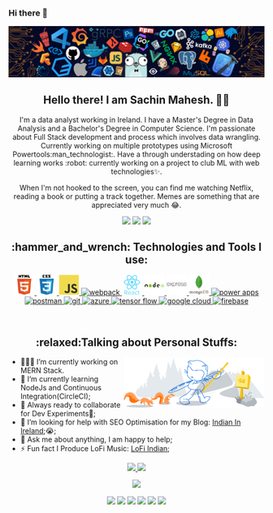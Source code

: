 ### Hi there 👋

<p align="center">
 <img src="https://github.com/cyrus303/cyrus303/blob/main/social/header_.png">
</p>
<h2 align="center">Hello there! I am Sachin Mahesh. 👋🤓</h2>
<p align="center">I'm a data analyst working in Ireland. I have a Master's Degree in Data Analysis and a Bachelor's Degree in Computer Science. I'm passionate about Full Stack development and process which involves data wrangling. Currently working on multiple prototypes using Microsoft Powertools:man_technologist:. Have a through understading on how deep learning works :robot: currently working on a project to club ML with web technologies✨. 
</p>

<p align="center">When I'm not hooked to the screen, you can find me watching Netflix, reading a book or putting a track together. Memes are something that are appreciated very much 😂. </p>

<p align="center"><a href="https://twitter.com/code_blooded_"><img src="https://img.shields.io/badge/twitter-%231DA1F2.svg?&style=for-the-badge&logo=twitter&logoColor=white" height=25></a> <a href="https://www.linkedin.com/in/sachinmahesh1/"><img src="https://img.shields.io/badge/linkedin-%230077B5.svg?&style=for-the-badge&logo=linkedin&logoColor=white" height=25></a> <a href="https://www.instagram.com/normal_0ne_/"><img src="https://img.shields.io/badge/instagram-%23E4405F.svg?&style=for-the-badge&logo=instagram&logoColor=white" height=25></a> 
</p>

<h2 align="center">:hammer_and_wrench: Technologies and Tools I use:</h2>
<p align="center">
    <a href="https://www.w3.org/html/" target="_blank"> <img src="https://raw.githubusercontent.com/devicons/devicon/master/icons/html5/html5-original-wordmark.svg" alt="html5" width="40" height="40"/> </a>
    <a href="https://www.w3schools.com/css/" target="_blank"> <img src="https://raw.githubusercontent.com/devicons/devicon/master/icons/css3/css3-original-wordmark.svg" alt="css3" width="40" height="40"/> </a>
    <a href="https://developer.mozilla.org/en-US/docs/Web/JavaScript" target="_blank"> <img src="https://raw.githubusercontent.com/devicons/devicon/master/icons/javascript/javascript-original.svg" alt="javascript" width="40" height="40"/> </a>
<a href="https://webpack.js.org/" target="_blank"> <img src="https://www.vectorlogo.zone/logos/js_webpack/js_webpack-icon.svg" alt="webpack" width="40" height="40"/> </a>
<a href="https://reactjs.org/" target="_blank"> <img src="https://raw.githubusercontent.com/devicons/devicon/master/icons/react/react-original-wordmark.svg" alt="react" width="40" height="40"/> </a>
<a href="https://nodejs.org" target="_blank"> <img src="https://raw.githubusercontent.com/devicons/devicon/master/icons/nodejs/nodejs-original-wordmark.svg" alt="nodejs" width="40" height="40"/> </a>
    <a href="https://expressjs.com" target="_blank"> <img src="https://raw.githubusercontent.com/devicons/devicon/master/icons/express/express-original-wordmark.svg" alt="express" width="40" height="40"/> </a>
    <a href="https://www.mongodb.com/" target="_blank"> <img src="https://raw.githubusercontent.com/devicons/devicon/master/icons/mongodb/mongodb-original-wordmark.svg" alt="mongodb" width="40" height="40"/> </a>
  <a href="https://powerapps.microsoft.com/en-us/" target="_blank"> <img src="https://www.vectorlogo.zone/logos/microsoft/microsoft-icon.svg" alt="power apps" width="40" height="40"/> </a>
<a href="https://www.postman.com/" target="_blank"> <img src="https://www.vectorlogo.zone/logos/getpostman/getpostman-icon.svg" alt="postman" width="40" height="40"/> </a>
<a href="https://git-scm.com/" target="_blank"> <img src="https://www.vectorlogo.zone/logos/git-scm/git-scm-icon.svg" alt="git" width="40" height="40"/> </a>
<a href="https://azure.microsoft.com/en-us/" target="_blank"> <img src="https://www.vectorlogo.zone/logos/microsoft_azure/microsoft_azure-icon.svg" alt="azure" width="40" height="40"/> </a>
<a href="https://www.tensorflow.org/" target="_blank"> <img src="https://www.vectorlogo.zone/logos/tensorflow/tensorflow-icon.svg" alt="tensor flow" width="40" height="40"/> </a>
 <a href="https://cloud.google.com/" target="_blank"> <img src="https://www.vectorlogo.zone/logos/google_cloud/google_cloud-icon.svg" alt="google cloud" width="40" height="40"/> </a>
 <a href="https://firebase.google.com/" target="_blank"> <img src="https://www.vectorlogo.zone/logos/firebase/firebase-icon.svg" alt="firebase" width="40" height="40"/> </a>

</p>
<br>

<!-- Talking about you -->
<h2 align="center">:relaxed:Talking about Personal Stuffs:</h2>
<!--**Talking about Personal Stuffs:**-->

<!-- Any image aligned to the right. Beware the width -->
<img width="55%" align="right" alt="Github" src="https://github.com/cyrus303/cyrus303/blob/main/social/gitsubheader.svg" />

- 👨🏽‍💻 I’m currently working on MERN Stack.
- 🌱 I’m currently learning NodeJs and Continuous Integration(CircleCI); 
- 👯 Always ready to collaborate for Dev Experiments🤝;
- 🤔 I’m looking for help with SEO Optimisation for my Blog: [Indian In Ireland](https://www.indianinireland.com/);😭;
- 💬 Ask me about anything, I am happy to help;
- ⚡️ Fun fact I Produce LoFi Music: [LoFi Indian](https://www.youtube.com/channel/UCnoaT7y3rM-zbIn6NdVxJ_A); 

<p align=center>
  <a href="https://github.com/cyrus303">
    <img src="https://badges.pufler.dev/visits/cyrus303/cyrus303?style=flat-square&color=black&logo=github">
  </a>
  <a href="https://github.com/cyrus303?tab=repositories">
    <img src="https://badges.pufler.dev/repos/cyrus303?style=flat-square&color=black&logo=github">
  </a>
</p>
<p align="center">
<a href="https://github.com/cyrus303"><img src="https://img.shields.io/github/followers/cyrus303?style=social"></a>
</p>
<p align="center">
<img src="https://img.shields.io/badge/Robotics-brown"> <img src="https://img.shields.io/badge/Machine Learning-green"> <img src="https://img.shields.io/badge/Deep Learning-red"> <img src="https://img.shields.io/badge/Computer Vision-magenta"> <img src="https://img.shields.io/badge/Natural Language Processing-yellow"> <img src="https://img.shields.io/badge/Reinforcement Learning-blue"> 
</p>








<!--
**cyrus303/cyrus303** is a ✨ _special_ ✨ repository because its `README.md` (this file) appears on your GitHub profile.

Here are some ideas to get you started:

- 🔭 I’m currently working on ...
- 🌱 I’m currently learning ...
- 👯 I’m looking to collaborate on ...
- 🤔 I’m looking for help with ...
- 💬 Ask me about ...
- 📫 How to reach me: ...
- 😄 Pronouns: ...
- ⚡ Fun fact: ...
-->
